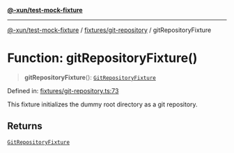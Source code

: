[**@-xun/test-mock-fixture**](../../../README.md)

***

[@-xun/test-mock-fixture](../../../README.md) / [fixtures/git-repository](../README.md) / gitRepositoryFixture

# Function: gitRepositoryFixture()

> **gitRepositoryFixture**(): [`GitRepositoryFixture`](../type-aliases/GitRepositoryFixture.md)

Defined in: [fixtures/git-repository.ts:73](https://github.com/Xunnamius/test-utils/blob/42ca751c587603f2d187a75074f79266154d176a/packages/test-mock-fixture/src/fixtures/git-repository.ts#L73)

This fixture initializes the dummy root directory as a git repository.

## Returns

[`GitRepositoryFixture`](../type-aliases/GitRepositoryFixture.md)
